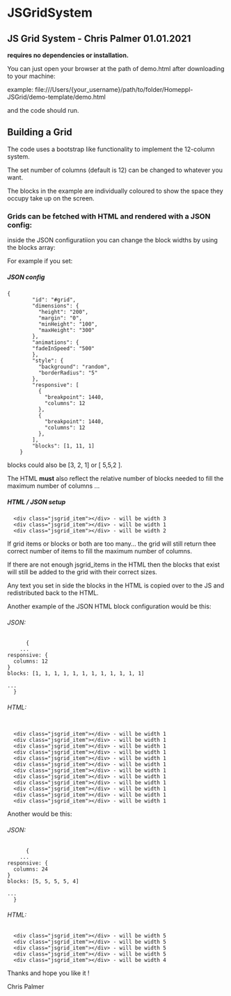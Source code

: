 # JSGridSystem

## JS Grid System - Chris Palmer 01.01.2021


<b>requires no dependencies or installation.</b>

You can just open your browser at the path of demo.html after downloading to your machine:

example:
file:///Users/{your_username}/path/to/folder/Homeppl-JSGrid/demo-template/demo.html

and the code should run.


## Building a Grid 

The code uses a bootstrap like functionality to implement the 12-column system.

The set number of columns (default is 12) can be changed to whatever you want.

The blocks in the example are individually coloured to show the space they occupy take up on the screen.

### Grids can be fetched with HTML and rendered with a JSON config:

inside the JSON configuratiion you can change the block widths by using the blocks array:

For example if you set: 

##### JSON config

```
{
        "id": "#grid",
        "dimensions": {
          "height": "200",
          "margin": "0",
          "minHeight": "100",
          "maxHeight": "300"
        },
        "animations": {
        "fadeInSpeed": "500"
        },
        "style": {
          "background": "random",
          "borderRadius": "5"
        },
        "responsive": [
          {
            "breakpoint": 1440,
            "columns": 12
          },
          {
            "breakpoint": 1440,
            "columns": 12
          },
        ],
        "blocks": [1, 11, 1]
    }

```

blocks could also be [3, 2, 1] or [ 5,5,2 ].


The HTML <b>must</b> also reflect the relative number of blocks needed to fill the maximum number of columns ...


##### HTML / JSON setup
```
  <div class="jsgrid_item"></div> - will be width 3
  <div class="jsgrid_item"></div> - will be width 1
  <div class="jsgrid_item"></div> - will be width 2

```

If grid items or blocks or both are too many... the grid will still return thee correct number of items to fill the maximum number of columns.

If there are not enough jsgrid_items in the HTML then the blocks that exist will still be added to the grid with their correct sizes.

Any text you set in side the blocks in the HTML is copied over to the JS and redistributed back to the HTML.

Another example of the JSON HTML block configuration would be this:

###### JSON: 
```
      {
    ...
responsive: {
  columns: 12
}
blocks: [1, 1, 1, 1, 1, 1, 1, 1, 1, 1, 1, 1]

...
  }

```


###### HTML:

```

  <div class="jsgrid_item"></div> - will be width 1
  <div class="jsgrid_item"></div> - will be width 1
  <div class="jsgrid_item"></div> - will be width 1
  <div class="jsgrid_item"></div> - will be width 1
  <div class="jsgrid_item"></div> - will be width 1
  <div class="jsgrid_item"></div> - will be width 1
  <div class="jsgrid_item"></div> - will be width 1
  <div class="jsgrid_item"></div> - will be width 1
  <div class="jsgrid_item"></div> - will be width 1
  <div class="jsgrid_item"></div> - will be width 1
  <div class="jsgrid_item"></div> - will be width 1
  <div class="jsgrid_item"></div> - will be width 1

```




Another would be this:


###### JSON: 
```
      {
    ...
responsive: {
  columns: 24
}
blocks: [5, 5, 5, 5, 4]

...
  }
```

###### HTML:

```
  <div class="jsgrid_item"></div> - will be width 5
  <div class="jsgrid_item"></div> - will be width 5
  <div class="jsgrid_item"></div> - will be width 5
  <div class="jsgrid_item"></div> - will be width 5
  <div class="jsgrid_item"></div> - will be width 4
```

Thanks and hope you like it !

Chris Palmer
